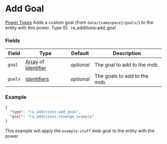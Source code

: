 # Add Goal
[Power Types](../power_types.md)
Adds a custom goal (from `data/{namespace}/goals/`) to the entity with this power.
Type ID: `ra_additions:add_goal
### Fields
 | Field | Type | Default | Description | 
|---|---|---|---|
 | `goal` | [Array](../data_types/array.md) of [Identifier](../data_types/identifier.md) | _optional_ | The goal to add to the mob. | 
 | `goals` | [Identifiers](../data_types/identifiers.md) | _optional_ | The goals to add to the mob. | 

### Example
```json
{
  "type": "ra_additions:add_goal",
  "goal": "ra_additions:revenge_example"
}
```
This example will apply the `example:stuff` mob goal to the entity with the power.
